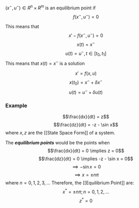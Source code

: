 $(x^{-}, u^{-}) \in R^{n} \times R^{m}$ is an equilibrium point if 
$$
f(x^{-}, u^{-}) = 0
$$

This means that 
$$x' - f(x^{-}, u^{-}) = 0$$
$$x(t) = x^{-}$$
$$u(t) = u^{-}, t\in [t_{0}, t_{1}]$$
This means that $x(t) = x^{-}$ is a solution 

$$x' = f(x, u)$$
$$x(t_{0}) = x^{-} + \delta x^{-}$$
$$u(t) = u^{-} + \delta u(t)$$
### Example 
$$\frac{dx}{dt} = z$$
$$\frac{dz}{dt} = -z - \sin x$$
where $x, z$ are the [[State Space Form]] of a system. 

The ***equilibrium points*** would be the points when 
$$\frac{dx}{dt} = 0 \implies z = 0$$
$$\frac{dz}{dt} = 0 \implies -z - \sin x = 0$$
$$\implies -\sin x = 0$$
$$\implies x = \pm n \pi$$
where $n = 0, 1, 2, 3, ...$
Therefore, the [[Equilibrium Point]] are:
$$x^{*} = \pm n\pi; n = 0, 1, 2,...$$
$$z^{*} = 0$$

